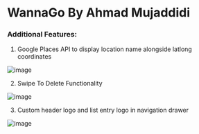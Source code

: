# WannaGo By Ahmad Mujaddidi

### Additional Features:
1) Google Places API to display location name alongside latlong coordinates

![image](https://github.com/user-attachments/assets/8f68fd59-44f2-4905-9af4-a1de2ececbd2)

2) Swipe To Delete Functionality

![image](https://github.com/user-attachments/assets/5848b509-b279-419f-9b6f-3724786cfdca)

3) Custom header logo and list entry logo in navigation drawer

![image](https://github.com/user-attachments/assets/7efb12f5-1bc8-4211-8b1e-44f51a6be07c)
